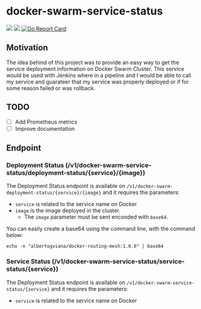 # docker-swarm-service-status
[![](https://images.microbadger.com/badges/image/albertogviana/docker-swarm-service-status.svg)](https://microbadger.com/images/albertogviana/docker-swarm-service-status)
[![](https://images.microbadger.com/badges/version/albertogviana/docker-swarm-service-status.svg)](https://microbadger.com/images/albertogviana/docker-swarm-service-status)
[![Go Report Card](https://goreportcard.com/badge/github.com/albertogviana/docker-swarm-service-status)](https://goreportcard.com/report/github.com/albertogviana/docker-swarm-service-status)

## Motivation

The idea behind of this project was to provide an easy way to get the service deployment information on Docker Swarm Cluster. This service would be used with Jenkins where in a pipeline and I would be able to call my service and guarateer that my service was properly deployed or if for some reason failed or was rollback.

## TODO
- [ ] Add Prometheus metrics
- [ ] Improve documentation  

## Endpoint

### Deployment Status (/v1/docker-swarm-service-status/deployment-status/{service}/{image})

The Deployment Status endpoint is available on `/v1/docker-swarm-deployment-status/{service}/{image}` and it requires the parameters:
- `service` is related to the service name on Docker
- `image` is the image deployed in the cluster.
    - The `image` parameter must be sent enconded with `base64`.

You can easily create a base64 using the command line, with the command below: 
```
echo -n "albertogviana/docker-routing-mesh:1.0.0" | base64
```

### Service Status (/v1/docker-swarm-service-status/service-status/{service})

The Deployment Status endpoint is available on `/v1/docker-swarm-service-status/{service}` and it requires the parameters:
- `service` is related to the service name on Docker
